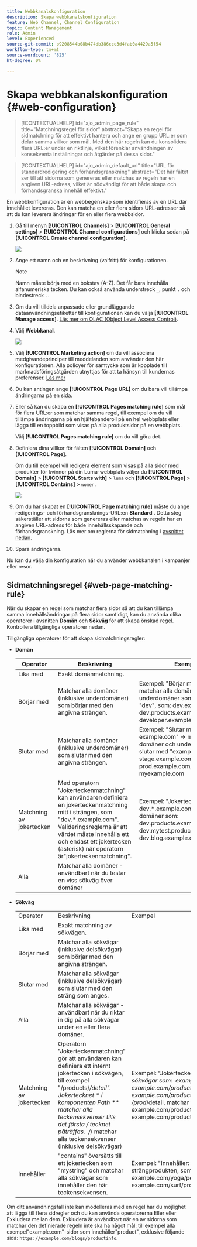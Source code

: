 ```yaml
---
title: Webbkanalskonfiguration
description: Skapa webbkanalskonfiguration
feature: Web Channel, Channel Configuration
topic: Content Management
role: Admin
level: Experienced
source-git-commit: b9208544b08b474db386cce3d4fab0a4429a5f54
workflow-type: tm+mt
source-wordcount: '825'
ht-degree: 0%

---
```


# Skapa webbkanalskonfiguration {#web-configuration}

>[!CONTEXTUALHELP]
>id="ajo_admin_page_rule"
>title="Matchningsregel för sidor"
>abstract="Skapa en regel för sidmatchning för att effektivt hantera och ange en grupp URL:er som delar samma villkor som mål. Med den här regeln kan du konsolidera flera URL:er under en riktlinje, vilket förenklar användningen av konsekventa inställningar och åtgärder på dessa sidor."

>[!CONTEXTUALHELP]
>id="ajo_admin_default_url"
>title="URL för standardredigering och förhandsgranskning"
>abstract="Det här fältet ser till att sidorna som genereras eller matchas av regeln har en angiven URL-adress, vilket är nödvändigt för att både skapa och förhandsgranska innehåll effektivt."

En webbkonfiguration är en webbegenskap som identifieras av en URL där innehållet levereras. Den kan matcha en eller flera sidors URL-adresser så att du kan leverera ändringar för en eller flera webbsidor.

1. Gå till menyn **[!UICONTROL Channels]** > **[!UICONTROL General settings]** > **[!UICONTROL Channel configurations]** och klicka sedan på **[!UICONTROL Create channel configuration]**.

   ![](assets/web_config_1.png)

1. Ange ett namn och en beskrivning (valfritt) för konfigurationen.

   >[!NOTE]
   >
   > Namn måste börja med en bokstav (A-Z). Det får bara innehålla alfanumeriska tecken. Du kan också använda understreck `_`, punkt `.` och bindestreck `-`.

1. Om du vill tilldela anpassade eller grundläggande dataanvändningsetiketter till konfigurationen kan du välja **[!UICONTROL Manage access]**. [Läs mer om OLAC (Object Level Access Control)](../administration/object-based-access.md).

1. Välj **Webbkanal**.

   ![](assets/web_config_2.png)

1. Välj **[!UICONTROL Marketing action]** om du vill associera medgivandeprinciper till meddelanden som använder den här konfigurationen. Alla policyer för samtycke som är kopplade till marknadsföringsåtgärden utnyttjas för att ta hänsyn till kundernas preferenser. [Läs mer](../action/consent.md#surface-marketing-actions)

1. Du kan antingen ange **[!UICONTROL Page URL]** om du bara vill tillämpa ändringarna på en sida.

1. Eller så kan du skapa en **[!UICONTROL Pages matching rule]** som mål för flera URL:er som matchar samma regel, till exempel om du vill tillämpa ändringarna på en hjältebanderoll på en hel webbplats eller lägga till en toppbild som visas på alla produktsidor på en webbplats.

   Välj **[!UICONTROL Pages matching rule]** om du vill göra det.

1. Definiera dina villkor för fälten **[!UICONTROL Domain]** och **[!UICONTROL Page]**.

   Om du till exempel vill redigera element som visas på alla sidor med produkter för kvinnor på din Luma-webbplats väljer du **[!UICONTROL Domain]** > **[!UICONTROL Starts with]** > `luma` och **[!UICONTROL Page]** > **[!UICONTROL Contains]** > `women`.

   ![](assets/web_config_3.png)

1. Om du har skapat en **[!UICONTROL Page matching rule]** måste du ange redigerings- och förhandsgransknings-URL:en **Standard** . Detta steg säkerställer att sidorna som genereras eller matchas av regeln har en angiven URL-adress för både innehållsskapande och förhandsgranskning. Läs mer om reglerna för sidmatchning i [avsnittet nedan](#web-page-matching-rule).

1. Spara ändringarna.

Nu kan du välja din konfiguration när du använder webbkanalen i kampanjer eller resor.

## Sidmatchningsregel {#web-page-matching-rule}

När du skapar en regel som matchar flera sidor så att du kan tillämpa samma innehållsändringar på flera sidor samtidigt, kan du använda olika operatorer i avsnitten **Domän** och **Sökväg** för att skapa önskad regel. Kontrollera tillgängliga operatorer nedan.

Tillgängliga operatorer för att skapa sidmatchningsregler:

* **Domän**

  | Operator  | Beskrivning  | Exempel  |
  |---|---|---|
  | Lika med  | Exakt domänmatchning.  |
  | Börjar med  | Matchar alla domäner (inklusive underdomäner) som börjar med den angivna strängen.  | Exempel: &quot;Börjar med: dev&quot; -> matchar alla domäner och underdomäner som börjar med &quot;dev&quot;, som: dev.example.com, dev.products.example.com, developer.example.com  |
  | Slutar med  | Matchar alla domäner (inklusive underdomäner) som slutar med den angivna strängen.  | Exempel: &quot;Slutar med: example.com&quot; -> matchar alla domäner och underdomäner som slutar med &quot;example.com&quot;, som: stage.example.com, prod.example.com, myexample.com  |
  | Matchning av jokertecken  | Med operatorn &quot;Jokerteckenmatchning&quot; kan användaren definiera en jokerteckenmatchning mitt i strängen, som &quot;dev.*.example.com&quot;. Valideringsreglerna är att värdet måste innehålla ett och endast ett jokertecken (asterisk) när operatorn är&quot;jokerteckenmatchning&quot;.  | Exempel: &quot;Jokerteckenmatchning: dev.*.example.com&quot; -> matchar domäner som: dev.products.example.com, dev.mytest.products.example.com, dev.blog.example.com  |
  | Alla  | Matchar alla domäner - användbart när du testar en viss sökväg över domäner  |


* **Sökväg**

  | | | |
  |-|-|-|
  | Operator  | Beskrivning  | Exempel  |
  | Lika med  | Exakt matchning av sökvägen.  |    |
  | Börjar med  | Matchar alla sökvägar (inklusive delsökvägar) som börjar med den angivna strängen.  |    |
  | Slutar med  | Matchar alla sökvägar (inklusive delsökvägar) som slutar med den sträng som anges.  |    |
  | Alla  | Matchar alla sökvägar - användbart när du riktar in dig på alla sökvägar under en eller flera domäner.  |    |
  | Matchning av jokertecken  | Operatorn &quot;Jokerteckenmatchning&quot; gör att användaren kan definiera ett internt jokertecken i sökvägen, till exempel &quot;/products/*/detail&quot;.  Jokertecknet * i komponenten Path ** matchar alla teckensekvenser tills det första / tecknet påträffas.  /*/ matchar alla teckensekvenser (inklusive delsökvägar)  | Exempel: &quot;Jokerteckenmatchning: /products/*/detail&quot;, matchar alla sökvägar som:  example.com/products/yoga/detail  example.com/products/surf/detail  example.com/products/tennis/detail  example.com/products/yoga/pants/detail   Exempel: &quot;Matchar: /prod*/detail, matchar alla sökvägar som:  example.com/products/detail  example.com/production/detail   matchar inte sökvägar som:  example.com/products/yoga/detail  |
  | Innehåller  | &quot;contains&quot; översätts till ett jokertecken som &quot;mystring&quot; och matchar alla sökvägar som innehåller den här teckensekvensen.  | Exempel: &quot;Innehåller: product&quot;, matchar alla sökvägar som innehåller strängprodukten, som: example.com/products, example.com/yoga/perfproduct, example.com/surf/productdescription, example.com/home/product/page  |


Om ditt användningsfall inte kan modelleras med en regel har du möjlighet att lägga till flera sidregler och du kan använda operatorerna Eller eller Exkludera mellan dem. Exkludera är användbart när en av sidorna som matchar den definierade regeln inte ska ha något mål: till exempel alla exempel&quot;example.com&quot;-sidor som innehåller&quot;product&quot;, exklusive följande sida: `https://example.com/blogs/productinfo`.